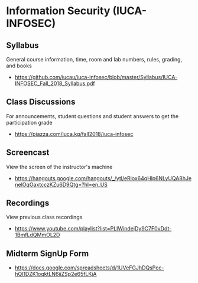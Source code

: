 # Information Security (IUCA-INFOSEC)

## Syllabus

General course information, time, room and lab numbers, rules, grading, and
books

* <https://github.com/iucau/iuca-infosec/blob/master/Syllabus/IUCA-INFOSEC_Fall_2018_Syllabus.pdf>

## Class Discussions

For announcements, student questions and student answers to get the
participation grade

* <https://piazza.com/iuca.kg/fall2018/iuca-infosec>

## Screencast

View the screen of the instructor's machine

* <https://hangouts.google.com/hangouts/_/ytl/eRiox64qHlp6NLyUQA8hJenelOqOaxtcczKZu6D9Qtg=?hl=en_US>

## Recordings

View previous class recordings

* <https://www.youtube.com/playlist?list=PLIWindejDy9C7F0vDdt-1BmfLdQMmOL2D>

## Midterm SignUp Form

* <https://docs.google.com/spreadsheets/d/1UVeFGJhDQsPcc-hQl1DZK1oqktLN6iiZSp2e65fLKjA>
